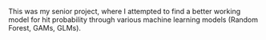 This was my senior project, where I attempted to find a better working model for hit probability through various machine learning models (Random Forest,
GAMs, GLMs).
